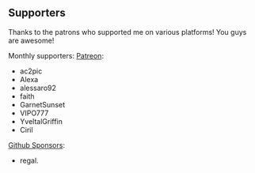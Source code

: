 ## Supporters

Thanks to the patrons who supported me on various platforms! You guys are awesome!

Monthly supporters:
[Patreon](https://www.patreon.com/illusion0001):

- ac2pic
- Alexa
- alessaro92
- faith
- GarnetSunset
- VIPO777
- YveltalGriffin
- Ciril

[Github Sponsors](https://github.com/sponsors/illusion0001):

- regal.
